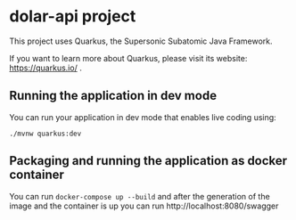 # dolar-api project

This project uses Quarkus, the Supersonic Subatomic Java Framework.

If you want to learn more about Quarkus, please visit its website: https://quarkus.io/ .

## Running the application in dev mode

You can run your application in dev mode that enables live coding using:
```
./mvnw quarkus:dev
```

## Packaging and running the application as docker container

You can run `docker-compose up --build` and after the generation of the image and the container is up
you can run http://localhost:8080/swagger